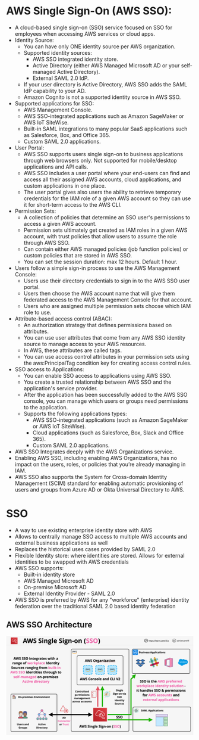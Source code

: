# AWS Single Sign-On (AWS SSO):
- A cloud-based single sign-on (SSO) service focused on SSO for employees when accessing AWS services or cloud apps.
- Identity Source:
	- You can have only ONE identity source per AWS organization. 
	- Supported identity sources:
		- AWS SSO integrated identity store.
		- Active Directory (either AWS Managed Microsoft AD or your self-managed Active Directory).
		- External SAML 2.0 IdP.
	- If your user directory is Active Directory, AWS SSO adds the SAML IdP capability to your AD.
	- Amazon Cognito is not a supported identity source in AWS SSO.
- Supported applications for SSO:
	- AWS Management Console. 
	- AWS SSO-integrated applications such as Amazon SageMaker or AWS IoT SiteWise.
	- Built-in SAML integrations to many popular SaaS applications such as Salesforce, Box, and Office 365.
	- Custom SAML 2.0 applications.
- User Portal:
	- AWS SSO supports users single sign-on to business applications through web browsers only. Not supported for mobile/desktop applications and API calls.
	- AWS SSO includes a user portal where your end-users can find and access all their assigned AWS accounts, cloud applications, and custom applications in one place. 
	- The user portal gives also users the ability to retrieve temporary credentials for the IAM role of a given AWS account so they can use it for short-term access to the AWS CLI. 
- Permission Sets:
	- A collection of policies that determine an SSO user's permissions to access a given AWS account.
	- Permission sets ultimately get created as IAM roles in a given AWS account, with trust policies that allow users to assume the role through AWS SSO. 
	- Can contain either AWS managed policies (job function policies) or custom policies that are stored in AWS SSO.
	- You can set the session duration: max 12 hours. Default 1 hour.
- Users follow a simple sign-in process to use the AWS Management Console:
	- Users use their directory credentials to sign in to the AWS SSO user portal.
	- Users then choose the AWS account name that will give them federated access to the AWS Management Console for that account.
	- Users who are assigned multiple permission sets choose which IAM role to use.
- Attribute-based access control (ABAC):
	- An authorization strategy that defines permissions based on attributes. 
	- You can use user attributes that come from any AWS SSO identity source to manage access to your AWS resources.
	- In AWS, these attributes are called tags. 
	- You can use access control attributes in your permission sets using the aws:PrincipalTag condition key for creating access control rules. 
- SSO access to Applications:
	- You can enable SSO access to applications using AWS SSO.
	- You create a trusted relationship between AWS SSO and the application's service provider. 
	- After the application has been successfully added to the AWS SSO console, you can manage which users or groups need permissions to the application.
	- Supports the following applications types:
		- AWS SSO-integrated applications (such as Amazon SageMaker or AWS IoT SiteWise).
		- Cloud applications (such as Salesforce, Box, Slack and Office 365).
		- Custom SAML 2.0 applications.
- AWS SSO Integrates deeply with the AWS Organizations service.
- Enabling AWS SSO, including enabling AWS Organizations, has no impact on the users, roles, or policies that you’re already managing in IAM.
- AWS SSO also supports the System for Cross-domain Identity Management (SCIM) standard for enabling automatic provisioning of users and groups from Azure AD or Okta Universal Directory to AWS. 

# SSO

- A way to use existing enterprise identity store with AWS
- Allows to centrally manage SSO access to multiple AWS accounts and external business applications as well
- Replaces the historical uses cases provided by SAML 2.0
- Flexible Identity store: where identities are stored. Allows for external identities to be swapped with AWS credentials
- AWS SSO supports:
    - Built-in identity store
    - AWS Managed Microsoft AD
    - On-premise Microsoft AD
    - External Identity Provider - SAML 2.0
- AWS SSO is preferred by AWS for any "workforce" (enterprise) identity federation over the traditional SAML 2.0 based identity federation

## AWS SSO Architecture

![AWS SSO](images/AWSSSO.png)